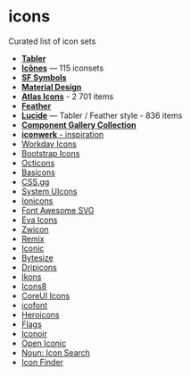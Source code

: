 # icons
Curated list of icon sets

- [**Tabler**](https://tablericons.com/)
- [**Icônes**](https://icones.js.org/) — 115 iconsets
- [**SF Symbols**](https://developer.apple.com/sf-symbols/)
- [**Material Design**](https://fonts.google.com/icons)
- [**Atlas Icons**](https://atlasicons.vectopus.com/) - 2 701 items
- [**Feather**](https://feathericons.com/)
- [**Lucide**](https://lucide.dev/) — Tabler / Feather style - 836 items
- [**Component Gallery Collection**](https://component.gallery/components/icon/)
- [**iconwerk** - inspiration](https://www.iconwerk.com/)
- [Workday Icons](https://design.workday.com/tokens/assets/icons/system-icons)
- [Bootstrap Icons](https://icons.getbootstrap.com/)
- [Octicons](https://primer.style/octicons/)
- [Basicons](https://basicons.xyz/)
- [CSS.gg](https://css.gg/app)
- [System UIcons](https://systemuicons.com/)
- [Ionicons](https://ionic.io/ionicons)
- [Font Awesome SVG](https://fontawesome.com/v6.0/icons)
- [Eva Icons](https://akveo.github.io/eva-icons/#/)
- [Zwicon](https://www.zwicon.com/cheatsheet.html)
- [Remix](https://remixicon.com/)
- [Iconic](https://iconic.app/)
- [Bytesize](https://github.com/danklammer/bytesize-icons)
- [Dripicons](http://demo.amitjakhu.com/dripicons/)
- [Ikons](http://ikons.piotrkwiatkowski.co.uk/)
- [Icons8](https://icons8.com/)
- [CoreUI Icons](https://icons.coreui.io/)
- [icofont](https://icofont.com/)
- [Heroicons](https://heroicons.com/)
- [Flags](https://flagpack.xyz/)
- [Iconoir](https://iconoir.com/)
- [Open Iconic](https://useiconic.com/open)
- [Noun: Icon Search](https://thenounproject.com/)
- [Icon Finder](https://www.iconfinder.com/)
